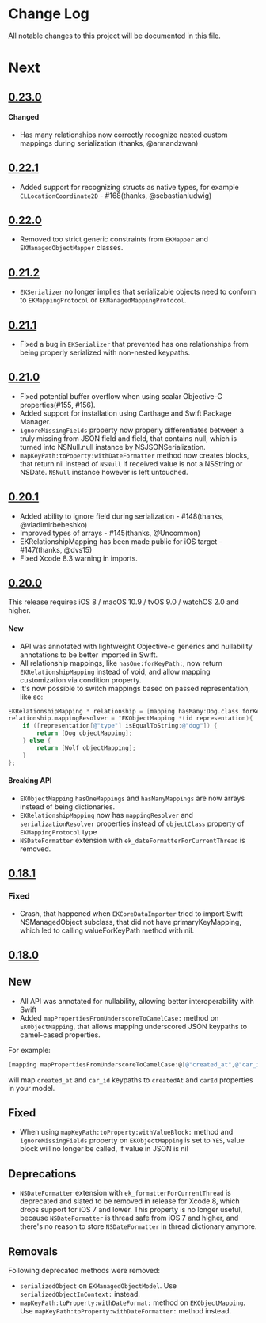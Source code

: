 # Change Log
All notable changes to this project will be documented in this file.

# Next

## [0.23.0](https://github.com/lucasmedeirosleite/EasyMapping/releases/tag/0.23.0)

#### Changed

* Has many relationships now correctly recognize nested custom mappings during serialization (thanks, @armandzwan)

## [0.22.1](https://github.com/lucasmedeirosleite/EasyMapping/releases/tag/0.22.1)

* Added support for recognizing structs as native types, for example `CLLocationCoordinate2D` - #168(thanks, @sebastianludwig)

## [0.22.0](https://github.com/lucasmedeirosleite/EasyMapping/releases/tag/0.22.0)

* Removed too strict generic constraints from `EKMapper` and `EKManagedObjectMapper` classes.

## [0.21.2](https://github.com/lucasmedeirosleite/EasyMapping/releases/tag/0.21.2)

* `EKSerializer` no longer implies that serializable objects need to conform to `EKMappingProtocol` or `EKManagedMappingProtocol`.

## [0.21.1](https://github.com/lucasmedeirosleite/EasyMapping/releases/tag/0.21.1)

* Fixed a bug in `EKSerializer` that prevented has one relationships from being properly serialized with non-nested keypaths.

## [0.21.0](https://github.com/lucasmedeirosleite/EasyMapping/releases/tag/0.21.0)

* Fixed potential buffer overflow when using scalar Objective-C properties(#155, #156).
* Added support for installation using Carthage and Swift Package Manager.
* `ignoreMissingFields` property now properly differentiates between a truly missing from JSON field and field, that contains null, which is turned into NSNull.null instance by NSJSONSerialization.
* `mapKeyPath:toPoperty:withDateFormatter` method now creates blocks, that return nil instead of `NSNull` if received value is not a NSString or NSDate. `NSNull` instance however is left untouched.

## [0.20.1](https://github.com/lucasmedeirosleite/EasyMapping/releases/tag/0.20.1)

* Added ability to ignore field during serialization - #148(thanks, @vladimirbebeshko)
* Improved types of arrays - #145(thanks, @Uncommon)
* EKRelationshipMapping has been made public for iOS target - #147(thanks, @dvs15)
* Fixed Xcode 8.3 warning in imports.

## [0.20.0](https://github.com/lucasmedeirosleite/EasyMapping/releases/tag/0.20.0)

This release requires iOS 8 / macOS 10.9 / tvOS 9.0 / watchOS 2.0 and higher.

#### New

* API was annotated with lightweight Objective-c generics and nullability annotations to be better imported in Swift.
* All relationship mappings, like `hasOne:forKeyPath:`, now return `EKRelationshipMapping` instead of void, and allow mapping customization via condition property.
* It's now possible to switch mappings based on passed representation, like so:

```objective-c
EKRelationshipMapping * relationship = [mapping hasMany:Dog.class forKeyPath:@"animals" forProperty:@"pets"];
relationship.mappingResolver = ^EKObjectMapping *(id representation){
    if ([representation[@"type"] isEqualToString:@"dog"]) {
        return [Dog objectMapping];
    } else {
        return [Wolf objectMapping];
    }
};
```

#### Breaking API

* `EKObjectMapping` `hasOneMappings` and `hasManyMappings` are now arrays instead of being dictionaries.
* `EKRelationshipMapping` now has  `mappingResolver` and `serializationResolver` properties instead of `objectClass` property of `EKMappingProtocol` type
* `NSDateFormatter` extension with `ek_dateFormatterForCurrentThread` is removed.

## [0.18.1](https://github.com/lucasmedeirosleite/EasyMapping/releases/tag/0.18.1)

### Fixed

* Crash, that happened when `EKCoreDataImporter` tried to import Swift NSManagedObject subclass, that did not have primaryKeyMapping, which led to calling valueForKeyPath method with nil.

## [0.18.0](https://github.com/lucasmedeirosleite/EasyMapping/releases/tag/0.18.0)

## New

* All API was annotated for nullability, allowing better interoperability with Swift
* Added `mapPropertiesFromUnderscoreToCamelCase:` method on `EKObjectMapping`, that allows mapping underscored JSON keypaths to camel-cased properties.

For example:

```objectivec
[mapping mapPropertiesFromUnderscoreToCamelCase:@[@"created_at",@"car_id"]];
```

will map `created_at` and `car_id` keypaths to `createdAt` and `carId` properties in your model.

## Fixed

* When using `mapKeyPath:toProperty:withValueBlock:` method and `ignoreMissingFields` property on `EKObjectMapping` is set to `YES`, value block will no longer be called, if value in JSON is nil

## Deprecations

* `NSDateFormatter` extension with `ek_formatterForCurrentThread` is deprecated and slated to be removed in release for Xcode 8, which drops support for iOS 7 and lower. This property is no longer useful, because `NSDateFormatter` is thread safe from iOS 7 and higher, and there's no reason to store `NSDateFormatter` in thread dictionary anymore.

## Removals

Following deprecated methods were removed:

* `serializedObject` on `EKManagedObjectModel`. Use `serializedObjectInContext:` instead.
* `mapKeyPath:toProperty:withDateFormat:` method on `EKObjectMapping`. Use `mapKeyPath:toProperty:withDateFormatter:` method instead.
